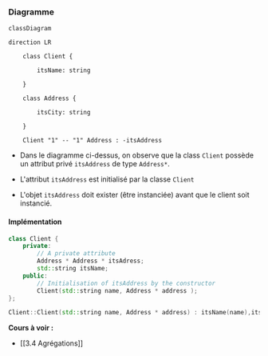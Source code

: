 ### Diagramme

```mermaid
classDiagram

direction LR

    class Client {

        itsName: string

    }

    class Address {

        itsCity: string

    }

    Client "1" -- "1" Address : -itsAddress
```

- Dans le diagramme ci-dessus, on observe que la class `Client` possède un attribut privé `itsAddress` de type `Address*`.

- L'attribut `itsAddress` est initialisé par la classe `Client`

- L'objet `itsAddress` doit exister (être instanciée) avant que le client soit instancié.

#### Implémentation

```cpp
class Client { 
	private: 
		// A private attribute 
		Address * Address * itsAdress; 
		std::string itsName; 
	public: 
		// Initialisation of itsAddress by the constructor 
		Client(std::string name, Address * address ); 
};
```

```cpp
Client::Client(std::string name, Address * address) : itsName(name),itsAddress(address) { }
```

**Cours à voir :**
- [[3.4 Agrégations]]